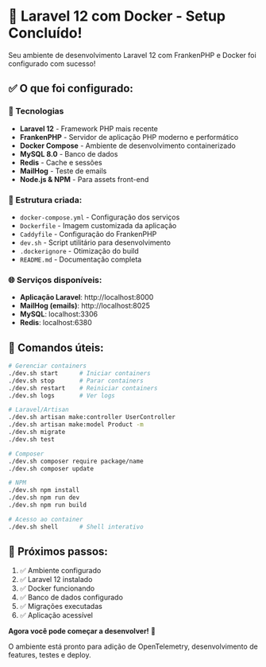 # 🎉 Laravel 12 com Docker - Setup Concluído!

Seu ambiente de desenvolvimento Laravel 12 com FrankenPHP e Docker foi configurado com sucesso!

## ✅ O que foi configurado:

### 🚀 Tecnologias
- **Laravel 12** - Framework PHP mais recente
- **FrankenPHP** - Servidor de aplicação PHP moderno e performático
- **Docker Compose** - Ambiente de desenvolvimento containerizado
- **MySQL 8.0** - Banco de dados
- **Redis** - Cache e sessões
- **MailHog** - Teste de emails
- **Node.js & NPM** - Para assets front-end

### 📁 Estrutura criada:
- `docker-compose.yml` - Configuração dos serviços
- `Dockerfile` - Imagem customizada da aplicação
- `Caddyfile` - Configuração do FrankenPHP
- `dev.sh` - Script utilitário para desenvolvimento
- `.dockerignore` - Otimização do build
- `README.md` - Documentação completa

### 🌐 Serviços disponíveis:
- **Aplicação Laravel**: http://localhost:8000
- **MailHog (emails)**: http://localhost:8025
- **MySQL**: localhost:3306
- **Redis**: localhost:6380

## 🔧 Comandos úteis:

```bash
# Gerenciar containers
./dev.sh start      # Iniciar containers
./dev.sh stop       # Parar containers
./dev.sh restart    # Reiniciar containers
./dev.sh logs       # Ver logs

# Laravel/Artisan
./dev.sh artisan make:controller UserController
./dev.sh artisan make:model Product -m
./dev.sh migrate
./dev.sh test

# Composer
./dev.sh composer require package/name
./dev.sh composer update

# NPM
./dev.sh npm install
./dev.sh npm run dev
./dev.sh npm run build

# Acesso ao container
./dev.sh shell      # Shell interativo
```

## 🎯 Próximos passos:
1. ✅ Ambiente configurado
2. ✅ Laravel 12 instalado
3. ✅ Docker funcionando
4. ✅ Banco de dados configurado
5. ✅ Migrações executadas
6. ✅ Aplicação acessível

**Agora você pode começar a desenvolver!** 🚀

O ambiente está pronto para adição de OpenTelemetry, desenvolvimento de features, testes e deploy.
